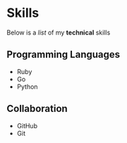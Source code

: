 # Skills

Below is a _list_ of my **technical** skills

## Programming Languages
- Ruby
- Go
- Python

## Collaboration
- GitHub
- Git
